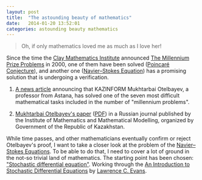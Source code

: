 ```yaml
---
layout: post
title:  "The astounding beauty of mathematics"
date:   2014-01-20 13:52:01
categories: astounding beauty mathematics
---
```


> Oh, if only mathematics loved me as much as I love her!

Since the time the [Clay Mathematics Institute](http://www.claymath.org/)
announced
[The Millennium Prize Problems](http://en.wikipedia.org/wiki/Millennium_Prize_Problems)
in 2000,
one of them have been solved
([Poincaré Conjecture](http://www.claymath.org/millenium-problems/poincar%C3%A9-conjecture)),
and another one
([Navier–Stokes Equation](http://www.claymath.org/millenium-problems/navier%E2%80%93stokes-equation))
has a promising solution that is undergoing a verification.

1. [A news article](http://www.inform.kz/eng/article/2619922) announcing that
KAZINFORM Mukhtarbai Otelbayev, a professor from Astana, has solved one of the
seven most difficult mathematical tasks included in the number of "millennium
problems".

2. [Mukhtarbai Otelbayev's paper](http://www.math.kz/index.php/ru/513)
([PDF](http://www.math.kz/images/journal/2013-4/Otelbaev_N-S_21_12_2013.pdf))
in a Russian journal published by the Institute of Mathematics and Mathematical
Modelling, organized by Government of the Republic of Kazakhstan.

While time passes, and other mathematicians eventually confirm or reject
Otelbayev's proof, I want to take a closer look at the problem of the
[Navier–Stokes Equations](http://en.wikipedia.org/wiki/Navier%E2%80%93Stokes_equations).
To be able to do that, I need to cover a lot of ground in the not-so trivial
land of mathematics. The starting point has been chosen:
["Stochastic differential equation"](http://en.wikipedia.org/wiki/Stochastic_differential_equation).
Working through the
[An Introduction to Stochastic Differential Equations](http://www.math.uh.edu/~torok/math_6397_SDE/Evans_SDE.course_v1.2_2011.08.pdf) by [Lawrence C. Evans](http://en.wikipedia.org/wiki/Lawrence_C._Evans).
